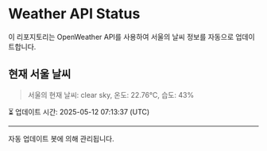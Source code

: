 
# Weather API Status

이 리포지토리는 OpenWeather API를 사용하여 서울의 날씨 정보를 자동으로 업데이트합니다.

## 현재 서울 날씨
> 서울의 현재 날씨: clear sky, 온도: 22.76°C, 습도: 43%

⏳ 업데이트 시간: 2025-05-12 07:13:37 (UTC)

---
자동 업데이트 봇에 의해 관리됩니다.
